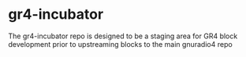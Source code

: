 # gr4-incubator

The gr4-incubator repo is designed to be a staging area for GR4 block development prior to 
upstreaming blocks to the main gnuradio4 repo